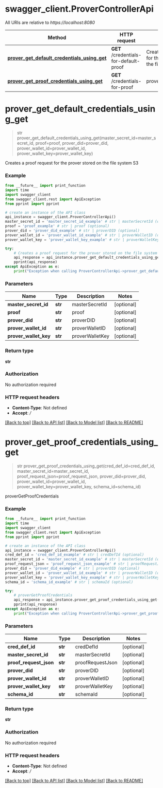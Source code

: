 # swagger_client.ProverControllerApi

All URIs are relative to *https://localhost:8080*

Method | HTTP request | Description
------------- | ------------- | -------------
[**prover_get_default_credentials_using_get**](ProverControllerApi.md#prover_get_default_credentials_using_get) | **GET** /credentials-for-default-proof | Creates a proof request for the prover stored on the file system S3
[**prover_get_proof_credentials_using_get**](ProverControllerApi.md#prover_get_proof_credentials_using_get) | **GET** /credentials-for-proof | proverGetProofCredentials


# **prover_get_default_credentials_using_get**
> str prover_get_default_credentials_using_get(master_secret_id=master_secret_id, proof=proof, prover_did=prover_did, prover_wallet_id=prover_wallet_id, prover_wallet_key=prover_wallet_key)

Creates a proof request for the prover stored on the file system S3

### Example
```python
from __future__ import print_function
import time
import swagger_client
from swagger_client.rest import ApiException
from pprint import pprint

# create an instance of the API class
api_instance = swagger_client.ProverControllerApi()
master_secret_id = 'master_secret_id_example' # str | masterSecretId (optional)
proof = 'proof_example' # str | proof (optional)
prover_did = 'prover_did_example' # str | proverDID (optional)
prover_wallet_id = 'prover_wallet_id_example' # str | proverWalletID (optional)
prover_wallet_key = 'prover_wallet_key_example' # str | proverWalletKey (optional)

try:
    # Creates a proof request for the prover stored on the file system S3
    api_response = api_instance.prover_get_default_credentials_using_get(master_secret_id=master_secret_id, proof=proof, prover_did=prover_did, prover_wallet_id=prover_wallet_id, prover_wallet_key=prover_wallet_key)
    pprint(api_response)
except ApiException as e:
    print("Exception when calling ProverControllerApi->prover_get_default_credentials_using_get: %s\n" % e)
```

### Parameters

Name | Type | Description  | Notes
------------- | ------------- | ------------- | -------------
 **master_secret_id** | **str**| masterSecretId | [optional] 
 **proof** | **str**| proof | [optional] 
 **prover_did** | **str**| proverDID | [optional] 
 **prover_wallet_id** | **str**| proverWalletID | [optional] 
 **prover_wallet_key** | **str**| proverWalletKey | [optional] 

### Return type

**str**

### Authorization

No authorization required

### HTTP request headers

 - **Content-Type**: Not defined
 - **Accept**: */*

[[Back to top]](#) [[Back to API list]](../README.md#documentation-for-api-endpoints) [[Back to Model list]](../README.md#documentation-for-models) [[Back to README]](../README.md)

# **prover_get_proof_credentials_using_get**
> str prover_get_proof_credentials_using_get(cred_def_id=cred_def_id, master_secret_id=master_secret_id, proof_request_json=proof_request_json, prover_did=prover_did, prover_wallet_id=prover_wallet_id, prover_wallet_key=prover_wallet_key, schema_id=schema_id)

proverGetProofCredentials

### Example
```python
from __future__ import print_function
import time
import swagger_client
from swagger_client.rest import ApiException
from pprint import pprint

# create an instance of the API class
api_instance = swagger_client.ProverControllerApi()
cred_def_id = 'cred_def_id_example' # str | credDefId (optional)
master_secret_id = 'master_secret_id_example' # str | masterSecretId (optional)
proof_request_json = 'proof_request_json_example' # str | proofRequestJson (optional)
prover_did = 'prover_did_example' # str | proverDID (optional)
prover_wallet_id = 'prover_wallet_id_example' # str | proverWalletID (optional)
prover_wallet_key = 'prover_wallet_key_example' # str | proverWalletKey (optional)
schema_id = 'schema_id_example' # str | schemaId (optional)

try:
    # proverGetProofCredentials
    api_response = api_instance.prover_get_proof_credentials_using_get(cred_def_id=cred_def_id, master_secret_id=master_secret_id, proof_request_json=proof_request_json, prover_did=prover_did, prover_wallet_id=prover_wallet_id, prover_wallet_key=prover_wallet_key, schema_id=schema_id)
    pprint(api_response)
except ApiException as e:
    print("Exception when calling ProverControllerApi->prover_get_proof_credentials_using_get: %s\n" % e)
```

### Parameters

Name | Type | Description  | Notes
------------- | ------------- | ------------- | -------------
 **cred_def_id** | **str**| credDefId | [optional] 
 **master_secret_id** | **str**| masterSecretId | [optional] 
 **proof_request_json** | **str**| proofRequestJson | [optional] 
 **prover_did** | **str**| proverDID | [optional] 
 **prover_wallet_id** | **str**| proverWalletID | [optional] 
 **prover_wallet_key** | **str**| proverWalletKey | [optional] 
 **schema_id** | **str**| schemaId | [optional] 

### Return type

**str**

### Authorization

No authorization required

### HTTP request headers

 - **Content-Type**: Not defined
 - **Accept**: */*

[[Back to top]](#) [[Back to API list]](../README.md#documentation-for-api-endpoints) [[Back to Model list]](../README.md#documentation-for-models) [[Back to README]](../README.md)

